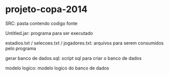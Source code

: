 # projeto-copa-2014

SRC:
pasta contendo codigo fonte

Untitled.jar:
programa para ser executado

estadios.txt / selecoes.txt / jogadores.txt:
arquivos para serem consumidos pelo programa

gerar banco de dados.sql:
script sql para criar o banco de dados

modelo logico:
modelo logico do banco de dados

